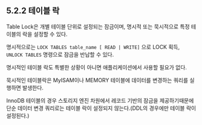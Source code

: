 ## 5.2.2 테이블 락

Table Lock은 개별 테이블 단위로 설정되는 잠금이며, 명시적 또는 묵시적으로 특정 테이블의 락을 설정할 수 있다. 

명시적으로는 `LOCK TABLES table_name [ READ | WRITE]` 으로 LOCK 획득, `UNLOCK TABLES` 명령으로 잠금을 반납할 수 있다.

명시적인 테이블 락도 특별한 상황이 아니면 애플리케이션에서 사용할 필요가 없다.

묵시적인 테이블락은 MyISAM이나 MEMORY 테이블에 데이터를 변경하는 쿼리를 실행하면 발생한다.

InnoDB 테이블의 경우 스토리지 엔진 차원에서 레코드 기반의 잠금을 제공하기때문에 단순 데이터 변경 쿼리로는 테이블 락이 설정되지 않는다.(DDL의 경우에만 테이블 락이 설정된다.)



